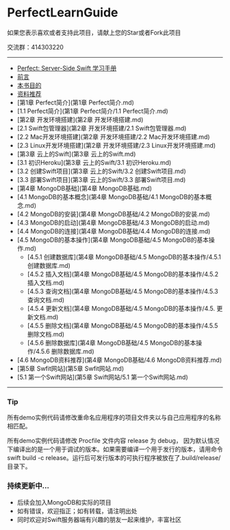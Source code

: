 # PerfectLearnGuide

如果您表示喜欢或者支持此项目，请献上您的Star或者Fork此项目

交流群：414303220

---

* [Perfect: Server-Side Swift 学习手册](PerfectLearnGuide.md)
* [前言](前言.md)
 * [本书目的](前言/本书目的.md)
 * [资料推荐](前言/资料推荐.md)
* [第1章 Perfect简介](第1章 Perfect简介.md)
 * [1.1 Perfect简介](第1章 Perfect简介/1.1 Perfect简介.md)
* [第2章 开发环境搭建](第2章 开发环境搭建.md)
 * [2.1 Swift包管理器](第2章 开发环境搭建/2.1 Swift包管理器.md)
 * [2.2 Mac开发环境搭建](第2章 开发环境搭建/2.2 Mac开发环境搭建.md)
 * [2.3 Linux开发环境搭建](第2章 开发环境搭建/2.3 Linux开发环境搭建.md)
* [第3章 云上的Swift](第3章 云上的Swift.md)
 * [3.1 初识Heroku](第3章 云上的Swift/3.1 初识Heroku.md)
 * [3.2 创建Swift项目](第3章 云上的Swift/3.2 创建Swift项目.md)
 * [3.3 部署Swift项目](第3章 云上的Swift/3.3 部署Swift项目.md)
* [第4章 MongoDB基础](第4章 MongoDB基础.md)   
 * [4.1 MongoDB的基本概念](第4章 MongoDB基础/4.1 MongoDB的基本概念.md)
 * [4.2 MongoDB的安装](第4章 MongoDB基础/4.2 MongoDB的安装.md)
 * [4.3 MongoDB的启动](第4章 MongoDB基础/4.3 MongoDB的启动.md)
 * [4.4 MongoDB的连接](第4章 MongoDB基础/4.4 MongoDB的连接.md)
 * [4.5 MongoDB的基本操作](第4章 MongoDB基础/4.5 MongoDB的基本操作.md)
     * [4.5.1 创建数据库](第4章 MongoDB基础/4.5 MongoDB的基本操作/4.5.1 创建数据库.md)
     * [4.5.2 插入文档](第4章 MongoDB基础/4.5 MongoDB的基本操作/4.5.2 插入文档.md)    
     * [4.5.3 查询文档](第4章 MongoDB基础/4.5 MongoDB的基本操作/4.5.3 查询文档.md)
     * [4.5.4 更新文档](第4章 MongoDB基础/4.5 MongoDB的基本操作/4.5. 更新文档.md)
     * [4.5.5 删除文档](第4章 MongoDB基础/4.5 MongoDB的基本操作/4.5.5 删除文档.md)
     * [4.5.6 删除数据库](第4章 MongoDB基础/4.5 MongoDB的基本操作/4.5.6 删除数据库.md)
  * [4.6 MongoDB资料推荐](第4章 MongoDB基础/4.6 MongoDB资料推荐.md)
* [第5章 Swfit网站](第5章 Swfit网站.md)
 * [5.1 第一个Swift网站](第5章 Swift网站/5.1 第一个Swift网站.md)

---

### Tip

所有demo实例代码请修改重命名应用程序的项目文件夹以与自己应用程序的名称相匹配。

所有demo实例代码请修改 Procfile 文件内容 release 为 debug，
因为默认情况下编译出的是一个用于调试的版本。如果需要编译一个用于发行的版本，请用命令swift build -c release。运行后可发行版本的可执行程序被放在了.build/release/目录下。

### 持续更新中...
- 后续会加入MongoDB和实际的项目
- 如有错误，欢迎指正；如有转载，请注明出处
- 同时欢迎对Swift服务器端有兴趣的朋友一起来维护，丰富社区

